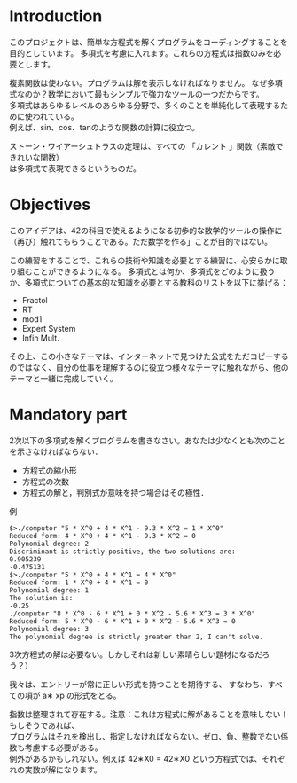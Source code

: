 # Introduction

このプロジェクトは、簡単な方程式を解くプログラムをコーディングすることを目的としています。 
多項式を考慮に入れます。これらの方程式は指数のみを必要とします。 

複素関数は使わない。プログラムは解を表示しなければなりません。 
なぜ多項式なのか？数学において最もシンプルで強力なツールの一つだからです。  
多項式はあらゆるレベルのあらゆる分野で、多くのことを単純化して表現するために使われている。  
例えば、sin、cos、tanのような関数の計算に役立つ。  

ストーン・ワイアーシュトラスの定理は、すべての 「カレント 」関数（素敵できれいな関数）  
は多項式で表現できるというものだ。

# Objectives

このアイデアは、42の科目で使えるようになる初歩的な数学的ツールの操作に（再び）触れてもらうことである。ただ数学を作る」ことが目的ではない。

この練習をすることで、これらの技術や知識を必要とする練習に、心安らかに取り組むことができるようになる。
多項式とは何か、多項式をどのように扱うか、多項式についての基本的な知識を必要とする教科のリストを以下に挙げる：

- Fractol  
- RT
- mod1
- Expert System
- Infin Mult.

その上、この小さなテーマは、インターネットで見つけた公式をただコピーするのではなく、自分の仕事を理解するのに役立つ様々なテーマに触れながら、他のテーマと一緒に完成していく。

# Mandatory part

2次以下の多項式を解くプログラムを書きなさい。あなたは少なくとも次のことを示さなければならない．

- 方程式の縮小形
- 方程式の次数
- 方程式の解と，判別式が意味を持つ場合はその極性．

例
```Bash/Shell
$>./computor "5 * X^0 + 4 * X^1 - 9.3 * X^2 = 1 * X^0"
Reduced form: 4 * X^0 + 4 * X^1 - 9.3 * X^2 = 0
Polynomial degree: 2
Discriminant is strictly positive, the two solutions are:
0.905239
-0.475131
$>./computor "5 * X^0 + 4 * X^1 = 4 * X^0"
Reduced form: 1 * X^0 + 4 * X^1 = 0
Polynomial degree: 1
The solution is:
-0.25
./computor "8 * X^0 - 6 * X^1 + 0 * X^2 - 5.6 * X^3 = 3 * X^0"
Reduced form: 5 * X^0 - 6 * X^1 + 0 * X^2 - 5.6 * X^3 = 0
Polynomial degree: 3
The polynomial degree is strictly greater than 2, I can't solve.

```


3次方程式の解は必要ない。しかしそれは新しい素晴らしい題材になるだろう？）


我々は、エントリーが常に正しい形式を持つことを期待する、 
 すなわち、すべての項が a∗ xp の形式をとる。 

指数は整理されて存在する。注意：これは方程式に解があることを意味しない！もしそうであれば、  
プログラムはそれを検出し、指定しなければならない。ゼロ、負、整数でない係数も考慮する必要がある。  
例外があるかもしれない。例えば 42∗X0 = 42∗X0 という方程式では、それぞれの実数が解になります。  